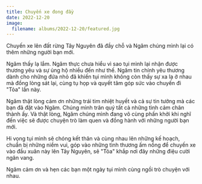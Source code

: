 ```yaml
---
title: Chuyến xe đong đầy
date: 2022-12-20
image:
  filename: albums/2022-12-20/featured.jpg
---
```


Chuyến xe lên đất rừng Tây Nguyên đã đầy chỗ và Ngăm chúng mình lại có thêm những người bạn mới.

Ngăm thấy lạ lắm. Ngăm thực chưa hiểu vì sao tụi mình lại nhận được thương yêu và sự ủng hộ nhiều đến như thế. Ngăm tin chính yêu thương dành cho những đứa nhỏ đã khiến tụi mình không còn thấy sự xa lạ ở nhau mà đồng lòng sát lại, cùng tụ họp và quyết tâm góp sức vào chuyến đi "Tỏa" lần này.

Ngăm thật lòng cảm ơn những trái tim nhiệt huyết và cả sự tin tưởng mà các bạn đã đặt vào Ngăm. Chúng mình trân quý tất cả những tình cảm chân thành ấy. Và thật lòng, Ngăm chúng mình đang vô cùng phấn khởi khi nghĩ đến việc sẽ được chuyện trò làm quen và đồng hành với những người bạn mới.

Hi vọng tụi mình sẽ chóng kết thân và cùng nhau lên những kế hoạch, chuẩn bị những niềm vui, góp vào những tình thương ấm nồng để chuyến xe vào đầu xuân này lên Tây Nguyên, sẽ "Tỏa" khắp nơi đây những điệu cười ngân vang.

Ngăm cảm ơn và hẹn các bạn một ngày tụi mình cùng ngồi  trò chuyện với nhau.
